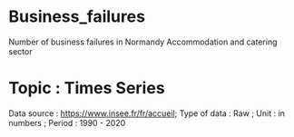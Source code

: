 # Business_failures
Number of business failures in Normandy Accommodation and catering sector

# Topic : Times Series

Data source : https://www.insee.fr/fr/accueil;
Type of data : Raw ;
Unit : in numbers ;
Period : 1990 - 2020
